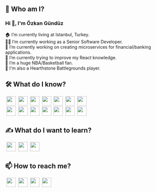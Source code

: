 ## 🤷‍ Who am I?

### Hi 👋, I'm **Özkan Gündüz**

🏠 I’m currently living at Istanbul, Turkey. <br/>
👨‍💻 I’m currently working as a Senior Software Developer.<br/>
🔭 I’m currently working on creating microservices for financial/banking applications.<br/>
🌱 I’m currently trying to improve my React knowledge.<br/>
🏀 I’m a huge NBA/Basketball fan. <br/>
🧙‍ I'm also a Hearthstone Battlegrounds player.

## 🛠️ What do I know?

&nbsp;<img height="30" src="https://img.shields.io/badge/Java-282C34?logo=java&logoColor=lightblue">
&nbsp;<img height="30" src="https://img.shields.io/badge/Node.js-282C34?logo=node.js">
&nbsp;<img height="30" src="https://img.shields.io/badge/Spring-282C34?logo=spring">
&nbsp;<img height="30" src="https://img.shields.io/badge/VS%20Code-282C34?logo=visual-studio-code&logoColor=007ACC">
&nbsp;<img height="30" src="https://img.shields.io/badge/Npm-282C34?logo=npm">
&nbsp;<img height="30" src="https://img.shields.io/badge/Javascript-282C34?logo=javascript">
&nbsp;<img height="30" src="https://img.shields.io/badge/HTML5-282C34?logo=html5"> <br>
&nbsp;<img height="30" src="https://img.shields.io/badge/CSS3-282C34?logo=css3&logoColor=1572B6">
&nbsp;<img height="30" src="https://img.shields.io/badge/React-282C34?logo=react">
&nbsp;<img height="30" src="https://img.shields.io/badge/Oracle-282C34?logo=oracle&logoColor=darkred">
&nbsp;<img height="30" src="https://img.shields.io/badge/Git-282C34?logo=git">
&nbsp;<img height="30" src="https://img.shields.io/badge/BitBucket-282C34?logo=bitbucket&logoColor=007ACC">
&nbsp;<img height="30" src="https://img.shields.io/badge/Bamboo-282C34?logo=bamboo&logoColor=yellow">
&nbsp;<img height="30" src="https://img.shields.io/badge/Vmware-282C34?logo=vmware&logoColor=white">

## ✍️ What do I want to learn?

&nbsp;<img height="30" src="https://img.shields.io/badge/MongoDB-282C34?logo=mongodb">
&nbsp;<img height="30" src="https://img.shields.io/badge/Vue.js-282C34?logo=Vue.js">
&nbsp;<img height="30" src="https://img.shields.io/badge/Docker-282C34?logo=Docker">

## 📫 How to reach me?

&nbsp;<a href="mailto:ozkangunduz87@gmail.com"><img height="30" src="https://img.shields.io/badge/Mail-282C34?logo=gmail"></a>
&nbsp;<a href="https://www.instagram.com/ozkangunduz_"><img height="30" src="https://img.shields.io/badge/Instagram-282C34?logo=instagram"></a>
&nbsp;<a href="https://open.spotify.com/user/badabimbadabum"><img height="30" src="https://img.shields.io/badge/Spotify-282C34?logo=spotify"></a>
&nbsp;<a href="https://www.reddit.com/user/Boxcarracertr"><img height="30" src="https://img.shields.io/badge/Reddit-282C34?logo=reddit"></a>
